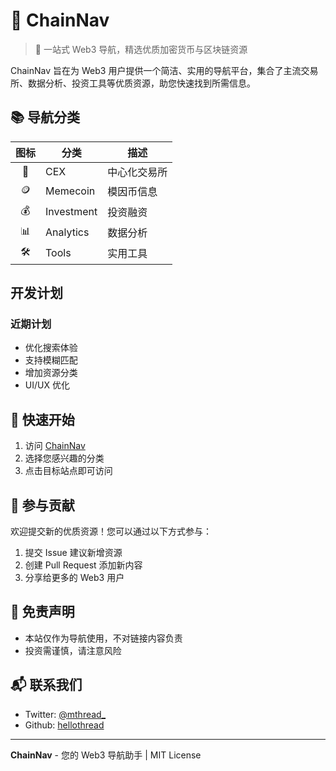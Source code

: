# 🧭 ChainNav

> 🌟 一站式 Web3 导航，精选优质加密货币与区块链资源

ChainNav 旨在为 Web3 用户提供一个简洁、实用的导航平台，集合了主流交易所、数据分析、投资工具等优质资源，助您快速找到所需信息。

## 📚 导航分类

| 图标 | 分类 | 描述 |
|:----:|------|------|
| 🏦 | CEX | 中心化交易所 |
| 🪙 | Memecoin | 模因币信息 |
| 💰 | Investment | 投资融资 |
| 📊 | Analytics | 数据分析 |
| 🛠 | Tools | 实用工具 |


## 开发计划

### 近期计划
- 优化搜索体验
- 支持模糊匹配
- 增加资源分类
- UI/UX 优化


## 🚀 快速开始

1. 访问 [ChainNav](https://chainnav.vercel.app/)
2. 选择您感兴趣的分类
3. 点击目标站点即可访问

## 🤝 参与贡献

欢迎提交新的优质资源！您可以通过以下方式参与：

1. 提交 Issue 建议新增资源
2. 创建 Pull Request 添加新内容
3. 分享给更多的 Web3 用户

## 📌 免责声明

- 本站仅作为导航使用，不对链接内容负责
- 投资需谨慎，请注意风险

## 📬 联系我们
- Twitter: [@mthread_](https://twitter.com/mthread_)
- Github: [hellothread](https://github.com/hellothread)
---

**ChainNav** - 您的 Web3 导航助手 | MIT License


